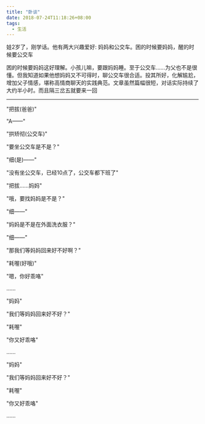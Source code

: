 ```yaml
---
title: "卧谈"
date: 2018-07-24T11:18:26+08:00
tags:
  - 生活
---
```


娃2岁了，刚学话。他有两大兴趣爱好: 妈妈和公交车。困的时候要妈妈，醒的时候要公交车

困的时候要妈妈这好理解。小孩儿嘛，要跟妈妈睡。至于公交车……为父也不是很懂。但我知道如果他想妈妈又不可得时，聊公交车很合适。投其所好，化解尴尬，增加父子情感，堪称高情商聊天的实践典范。文章虽然篇幅很短，对话实际持续了大约半小时。而且隔三岔五就要来一回

---

"把拔(爸爸)"

"A——"

"拱矫彻(公交车)"

"要坐公交车是不是？"

"细(是)——"

"没有坐公交车，已经10点了，公交车都下班了"

"把拔……妈妈"

"哦，要找妈妈是不是？"

"细——"

"妈妈是不是在外面洗衣服？"

"细——"

"那我们等妈妈回来好不好啊？"

"耗喔(好哦)"

"嗯，你好乖咯"

……

"妈妈"

"我们等妈妈回来好不好？"

"耗喔"

"你又好乖咯"

……

"妈妈"

"我们等妈妈回来好不好？"

"耗喔"

"你又好乖咯"

……
